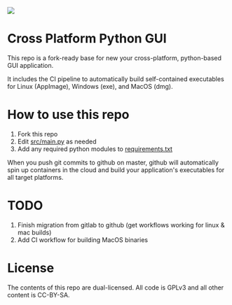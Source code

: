 ![](https://github.com/maltfield/cross-platform-python-gui/workflows/build/badge.svg)

# Cross Platform Python GUI

This repo is a fork-ready base for new your cross-platform, python-based GUI application.

It includes the CI pipeline to automatically build self-contained executables for Linux (AppImage), Windows (exe), and MacOS (dmg).

# How to use this repo

1. Fork this repo
2. Edit [src/main.py](/src/main.py) as needed
3. Add any required python modules to [requirements.txt](/requirements.txt)

When you push git commits to github on master, github will automatically spin up containers in the cloud and build your application's executables for all target platforms.

# TODO

1. Finish migration from gitlab to github (get workflows working for linux & mac builds)
2. Add CI workflow for building MacOS binaries

# License

The contents of this repo are dual-licensed. All code is GPLv3 and all other content is CC-BY-SA.
